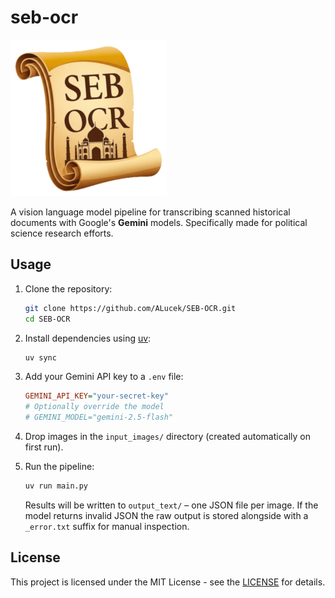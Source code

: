 # seb-ocr

<img src="./seb_ocr_logo.png" width=250>

A vision language model pipeline for transcribing scanned historical documents with Google's **Gemini** models. Specifically made for political science research efforts. 

## Usage

1. Clone the repository:
    ```bash
    git clone https://github.com/ALucek/SEB-OCR.git
    cd SEB-OCR
    ```

2. Install dependencies using [uv](https://docs.astral.sh/uv/):

    ```bash
    uv sync
    ```

2.  Add your Gemini API key to a `.env` file:

    ```ini
    GEMINI_API_KEY="your-secret-key"
    # Optionally override the model
    # GEMINI_MODEL="gemini-2.5-flash"
    ```

3.  Drop images in the `input_images/` directory (created automatically on first run).

4.  Run the pipeline:

    ```bash
    uv run main.py
    ```

    Results will be written to `output_text/` – one JSON file per image. If the model returns invalid JSON the raw output is stored alongside with a `_error.txt` suffix for manual inspection.

## License

This project is licensed under the MIT License - see the [LICENSE](LICENSE) for details.
